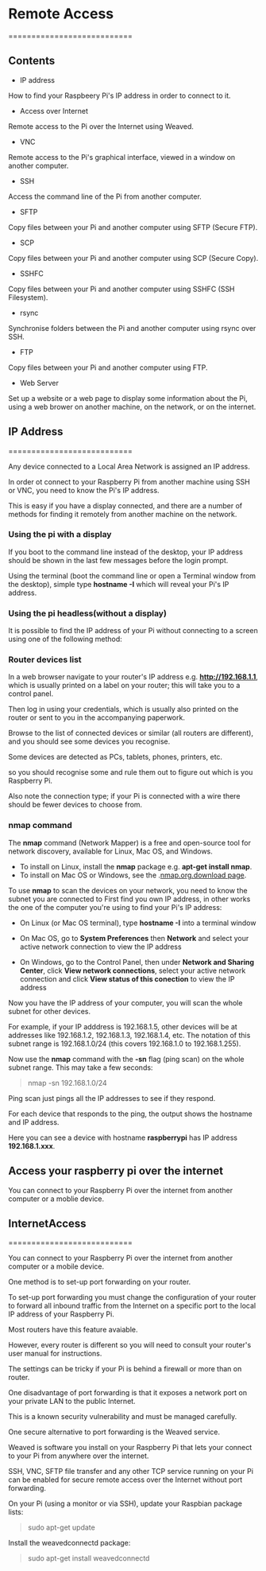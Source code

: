 # Remote Access

===========================

## Contents

* IP address

How to find your Raspbeery Pi's IP address in order to connect to it.

* Access over Internet

Remote access to the Pi over the Internet using Weaved.

* VNC

Remote access to the Pi's graphical interface, viewed in a window on another computer.

* SSH

Access the command line of the Pi from another computer.

* SFTP

Copy files between your Pi and another computer using SFTP (Secure FTP).

* SCP

Copy files between your Pi and another computer using SCP (Secure Copy).

* SSHFC

Copy files between your Pi and another computer using SSHFC (SSH Filesystem).

* rsync

Synchronise folders between the Pi and another computer using rsync over SSH.

* FTP

Copy files between your Pi and another computer using FTP.

* Web Server

Set up a website or a web page to display some information about the Pi, using a web brower on another machine, on the network, or on the internet.


## IP Address

===========================

Any device connected to a Local Area Network is assigned an IP address.

In order ot connect to your Raspberry Pi from another machine using SSH or VNC, you need to know the Pi's IP address.

This is easy if you have a display connected, and there are a number of methods for finding it remotely from another machine on the network.

### Using the pi with a display

If you boot to the command line instead of the desktop, your IP address should be shown in the last few messages before the login prompt.

Using the terminal (boot the command line or open a Terminal window from the desktop), simple type **hostname -I** which will reveal your Pi's IP address.

### Using the pi headless(without a display)

It is possible to find the IP address of your Pi without connecting to a screen using one of the following method:

### Router devices list

In a web browser navigate to your router's IP address e.g. **http://192.168.1.1**, which is usually printed on a label on your router; this will take you to a control panel.

Then log in using your credentials, which is usually also printed on the router or sent to you in the accompanying paperwork.

Browse to the list of connected devices or similar (all routers are different), and you should see some devices you recognise.

Some devices are detected as PCs, tablets, phones, printers, etc.

so you should recognise some and rule them out to figure out which is you Raspberry Pi.

Also note the connection type; if your Pi is connected with a wire there should be fewer devices to choose from.

### nmap command

The **nmap** command (Network Mapper) is a free and open-source tool for network discovery, available for Linux, Mac OS, and Windows.

* To install on Linux, install the **nmap** package e.g. **apt-get install nmap**.
* To install on Mac OS or Windows, see the .[nmap.org.download page](https://nmap.org/download.html).

To use **nmap** to scan the devices on your network, you need to know the subnet you are connected to First find you own IP address, in other works the one of the computer you're using to find your Pi's IP address:

* On Linux (or Mac OS terminal), type **hostname -I** into a terminal window

* On Mac OS, go to **System Preferences** then **Network** and select your active network connection to view the IP address

* On Windows, go to the Control Panel, then under **Network and Sharing Center**, click **View network connections**, select your active network connection and click **View status of this conection** to view the IP address

Now you have the IP address of your computer, you will scan the whole subnet for other devices.

For example, if your IP adddress is 192.168.1.5, other devices will be at addresses like 192.168.1.2, 192.168.1.3, 192.168.1.4, etc. The notation of this subnet range is 192.168.1.0/24 (this covers 192.168.1.0 to 192.168.1.255).

Now use the **nmap** command with the **-sn** flag (ping scan) on the whole subnet range. This may take a few seconds:

> nmap -sn 192.168.1.0/24

Ping scan just pings all the IP addresses to see if they respond.

For each device that responds to the ping, the output shows the hostname and IP address.

Here you can see a device with hostname **raspberrypi** has IP address **192.168.1.xxx**.

## Access your raspberry pi over the internet

You can connect to your Raspberry Pi over the internet from another computer or a moblie device.


## InternetAccess

===========================

You can connect to your Raspberry Pi over the internet from another computer or a mobile device.

One method is to set-up port forwarding on your router. 

To set-up port forwarding you must change the configuration of your router to forward all inbound traffic from the Internet on a specific port to the local IP address of your Raspberry Pi.

Most routers have this feature avaiable.

However, every router is different so you will need to consult your router's user manual for instructions.

The settings can be tricky if your Pi is behind a firewall or more than on router.

One disadvantage of port forwarding is that it exposes a network port on your private LAN to the public Internet.

This is a known security vulnerability and must be managed carefully.

One secure alternative to port forwarding is the Weaved service.

Weaved is software you install on your Raspberry Pi that lets your connect to your Pi from anywhere over the internet.

SSH, VNC, SFTP file transfer and any other TCP service running on your Pi can be enabled for secure remote access over the Internet without port forwarding.

On your Pi (using a monitor or via SSH), update your Raspbian package lists:

> sudo apt-get update 

Install the weavedconnectd package:

> sudo apt-get install weavedconnectd